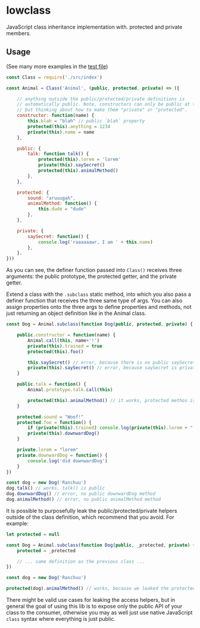
lowclass
========

JavaScript class inheritance implementation with. protected and private members.

Usage
-----

(See many more examples in the [test file](./test.js))

```js
const Class = require('./src/index')

const Animal = Class('Animal', (public, protected, private) => ({

    // anything outside the public/protected/private definitions is
    // automatically public. Note, constructors can only be public at the moment,
    // but thinking about how to make them "private" or "protected".
    constructor: function(name) {
        this.blah = "blah" // public `blah` property
        protected(this).anything = 1234
        private(this).name = name
    },

    public: {
        talk: function talk() {
            protected(this).lorem = 'lorem'
            private(this).saySecret()
            protected(this).animalMethod()
        },
    },

    protected: {
        sound: "aruuugah",
        animalMethod: function() {
            this.dude = "dude"
        },
    },

    private: {
        saySecret: function() {
            console.log('raaaaaawr, I am ' + this.name)
        },
    },
}))
```

As you can see, the definer function passed into `Class()` receives three
arguments: the public prototype, the protected getter, and the private getter.

Extend a class with the `.subclass` static method, into which you also pass a
definer function that receives the three same type of args. You can also assign
properties onto the three args to define properties and methods, not just
returning an object definition like in the Animal class.

```js
const Dog = Animal.subclass(function Dog(public, protected, private) {

    public.constructor = function(name) {
        Animal.call(this, name+'!')
        private(this).trained = true
        protected(this).foo()

        this.saySecret() // error, because there is no public saySecret method
        private(this).saySecret() // error, because saySecret is private in the above Animal class
    }

    public.talk = function() {
        Animal.prototype.talk.call(this)

        protected(this).animalMethod() // it works, protected methos is available in all sub classes.
    }

    protected.sound = "Woof!"
    protected.foo = function() {
        if (private(this).trained) console.log(private(this).lorem + "!")
        private(this).downwardDog()
    }

    private.lorem = "lorem"
    private.downwardDog = function() {
        console.log('did downwardDog')
    }
})

const dog = new Dog('Ranchuu')
dog.talk() // works, talk() is public
dog.downwardDog() // error, no public downwardDog method
dog.animalMethod() // error, no public animalMethod method
```

It is possible to purposefully leak the public/protected/private helpers outside
of the class definition, which recommend that you avoid. For example:

```js
let protected = null

const Dog = Animal.subclass(function Dog(public, _protected, private) {
    protected = _protected

    // ... same definition as the previous class ...
})

const dog = new Dog('Ranchuu')

protected(dog).animalMethod() // works, because we leaked the protected helper outside of the class definition.
```

There might be valid use cases for leaking the access helpers, but in general
the goal of using this lib is to expose only the public API of your class to
the consumer, otherwise you may as well just use native JavaScript `class`
syntax where everything is just public.
